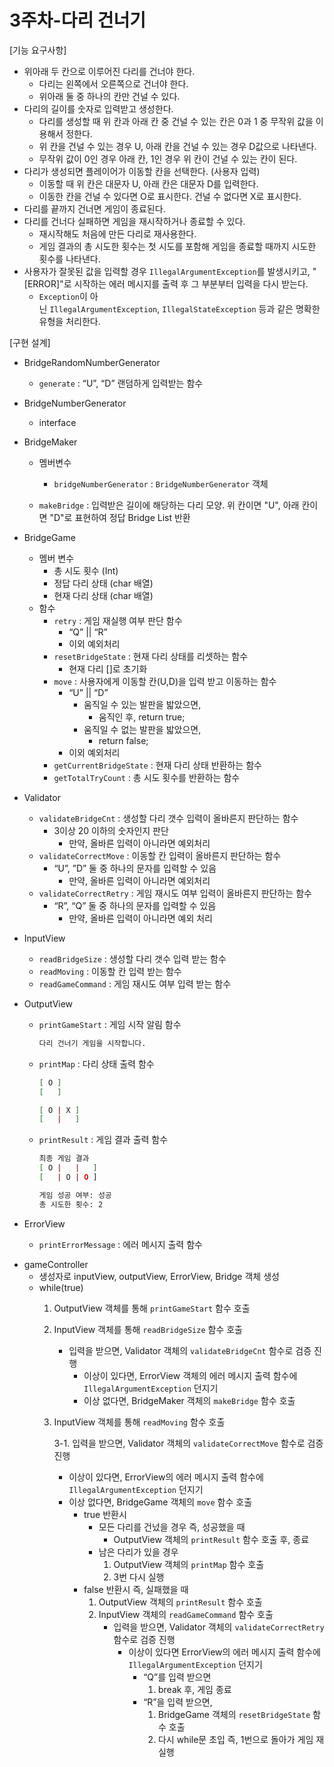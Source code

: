 # 3주차-다리 건너기

[기능 요구사항]

- 위아래 두 칸으로 이루어진 다리를 건너야 한다.
    - 다리는 왼쪽에서 오른쪽으로 건너야 한다.
    - 위아래 둘 중 하나의 칸만 건널 수 있다.
- 다리의 길이를 숫자로 입력받고 생성한다.
    - 다리를 생성할 때 위 칸과 아래 칸 중 건널 수 있는 칸은 0과 1 중 무작위 값을 이용해서 정한다.
    - 위 칸을 건널 수 있는 경우 U, 아래 칸을 건널 수 있는 경우 D값으로 나타낸다.
    - 무작위 값이 0인 경우 아래 칸, 1인 경우 위 칸이 건널 수 있는 칸이 된다.
- 다리가 생성되면 플레이어가 이동할 칸을 선택한다. (사용자 입력)
    - 이동할 때 위 칸은 대문자 U, 아래 칸은 대문자 D를 입력한다.
    - 이동한 칸을 건널 수 있다면 O로 표시한다. 건널 수 없다면 X로 표시한다.
- 다리를 끝까지 건너면 게임이 종료된다.
- 다리를 건너다 실패하면 게임을 재시작하거나 종료할 수 있다.
    - 재시작해도 처음에 만든 다리로 재사용한다.
    - 게임 결과의 총 시도한 횟수는 첫 시도를 포함해 게임을 종료할 때까지 시도한 횟수를 나타낸다.
- 사용자가 잘못된 값을 입력할 경우 `IllegalArgumentException`를 발생시키고, "[ERROR]"로 시작하는 에러 메시지를 출력 후 그 부분부터 입력을 다시 받는다.
    - `Exception`이 아닌 `IllegalArgumentException`, `IllegalStateException` 등과 같은 명확한 유형을 처리한다.

[구현 설계]

<Model>

- BridgeRandomNumberGenerator
    - `generate` : “U”, “D” 랜덤하게 입력받는 함수
    
- BridgeNumberGenerator
    - interface
    
- BridgeMaker
    - 멤버변수
        - `bridgeNumberGenerator` : `BridgeNumberGenerator` 객체
        
    - `makeBridge` : 입력받은 길이에 해당하는 다리 모양. 위 칸이면 "U", 아래 칸이면 "D"로 표현하여 정답 Bridge List 반환

- BridgeGame
    - 멤버 변수
        - 총 시도 횟수 (Int)
        - 정답 다리 상태 (char 배열)
        - 현재 다리 상태 (char 배열)
    - 함수
        - `retry` : 게임 재실행 여부 판단 함수
            - “Q” || “R”
            - 이외 예외처리
        - `resetBridgeState` : 현재 다리 상태를 리셋하는 함수
            - 현재 다리 []로 초기화
        - `move` : 사용자에게 이동할 칸(U,D)을 입력 받고 이동하는 함수
            - “U” || “D”
                - 움직일 수 있는 발판을 밟았으면,
                    - 움직인 후, return true;
                - 움직일 수 없는 발판을 밟았으면,
                    - return false;
            - 이외 예외처리
        - `getCurrentBridgeState` : 현재 다리 상태 반환하는 함수
        - `getTotalTryCount` : 총 시도 횟수를 반환하는 함수

- Validator
    - `validateBridgeCnt` : 생성할 다리 갯수 입력이 올바른지 판단하는 함수
        - 3이상 20 이하의 숫자인지 판단
            - 만약, 올바른 입력이 아니라면 예외처리
    - `validateCorrectMove` : 이동할 칸 입력이 올바른지 판단하는 함수
        - “U”, ”D” 둘 중 하나의 문자를 입력할 수 있음
            - 만약, 올바른 입력이 아니라면 예외처리
    - `validateCorrectRetry` : 게임 재시도 여부 입력이 올바른지 판단하는 함수
        - “R”, “Q” 둘 중 하나의 문자를 입력할 수 있음
            - 만약, 올바른 입력이 아니라면 예외 처리
    

<View>

- InputView
    - `readBridgeSize` : 생성할 다리 갯수 입력 받는 함수
    - `readMoving` : 이동할 칸 입력 받는 함수
    - `readGameCommand` : 게임 재시도 여부 입력 받는 함수
- OutputView
    - `printGameStart` : 게임 시작 알림 함수
        
        ```bash
        다리 건너기 게임을 시작합니다.
        ```
        
    - `printMap` : 다리 상태 출력 함수
        
        ```bash
        [ O ]
        [   ]
        
        [ O | X ]
        [   |   ]
        ```
        
    - `printResult` : 게임 결과 출력 함수
        
        ```bash
        최종 게임 결과
        [ O |   |   ]
        [   | O | O ]
        
        게임 성공 여부: 성공
        총 시도한 횟수: 2
        ```
        
- ErrorView
    - `printErrorMessage` : 에러 메시지 출력 함수

<Controller>

- gameController
    - 생성자로 inputView, outputView, ErrorView, Bridge 객체 생성
    - while(true)
        1. OutputView 객체를 통해 `printGameStart` 함수 호출
        2. InputView 객체를 통해 `readBridgeSize` 함수 호출
            - 입력을 받으면, Validator 객체의 `validateBridgeCnt` 함수로 검증 진행
                - 이상이 있다면, ErrorView 객체의 에러 메시지 출력 함수에 `IllegalArgumentException` 던지기
                - 이상 없다면, BridgeMaker 객체의 `makeBridge` 함수 호출
        3. InputView 객체를 통해 `readMoving` 함수 호출
            
            3-1. 입력을 받으면, Validator 객체의 `validateCorrectMove` 함수로 검증 진행
            
            - 이상이 있다면, ErrorView의 에러 메시지 출력 함수에 `IllegalArgumentException` 던지기
            - 이상 없다면, BridgeGame 객체의 `move` 함수 호출
                - true 반환시
                    - 모든 다리를 건넜을 경우 즉, 성공했을 때
                        - OutputView 객체의 `printResult` 함수 호출 후, 종료
                    - 남은 다리가 있을 경우
                        1. OutputView 객체의 `printMap` 함수 호출
                        2. 3번 다시 실행
                - false 반환시 즉, 실패했을 때
                    1. OutputView 객체의 `printResult` 함수 호출
                    2. InputView 객체의 `readGameCommand` 함수 호출
                        - 입력을 받으면, Validator 객체의 `validateCorrectRetry` 함수로 검증 진행
                            - 이상이 있다면 ErrorView의 에러 메시지 출력 함수에 `IllegalArgumentException` 던지기
                                - “Q”를 입력 받으면
                                    1. break 후, 게임 종료
                                - “R”을 입력 받으면,
                                    1. BridgeGame 객체의 `resetBridgeState` 함수 호출
                                    2. 다시 while문 초입 즉, 1번으로 돌아가 게임 재실행